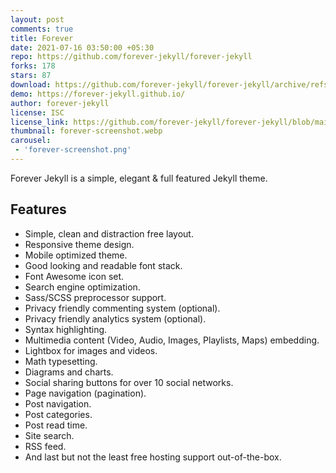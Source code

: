 ```yaml
---
layout: post
comments: true
title: Forever
date: 2021-07-16 03:50:00 +05:30
repo: https://github.com/forever-jekyll/forever-jekyll
forks: 178
stars: 87
download: https://github.com/forever-jekyll/forever-jekyll/archive/refs/heads/main.zip
demo: https://forever-jekyll.github.io/
author: forever-jekyll
license: ISC
license_link: https://github.com/forever-jekyll/forever-jekyll/blob/main/LICENSE
thumbnail: forever-screenshot.webp
carousel:
 - 'forever-screenshot.png'
---
```


Forever Jekyll is a simple, elegant & full featured Jekyll theme.

## Features

* Simple, clean and distraction free layout.
* Responsive theme design.
* Mobile optimized theme.
* Good looking and readable font stack.
* Font Awesome icon set.
* Search engine optimization.
* Sass/SCSS preprocessor support.
* Privacy friendly commenting system (optional).
* Privacy friendly analytics system (optional).
* Syntax highlighting.
* Multimedia content (Video, Audio, Images, Playlists, Maps) embedding.
* Lightbox for images and videos.
* Math typesetting.
* Diagrams and charts.
* Social sharing buttons for over 10 social networks.
* Page navigation (pagination).
* Post navigation.
* Post categories.
* Post read time.
* Site search.
* RSS feed.
* And last but not the least free hosting support out-of-the-box.
